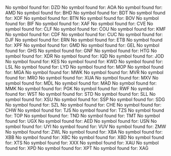 No symbol found for: DZD
No symbol found for: AOA
No symbol found for: AMD
No symbol found for: BHD
No symbol found for: BDT
No symbol found for: XOF
No symbol found for: BTN
No symbol found for: BOV
No symbol found for: BIF
No symbol found for: XAF
No symbol found for: CVE
No symbol found for: CLF
No symbol found for: COU
No symbol found for: KMF
No symbol found for: CDF
No symbol found for: CUC
No symbol found for: DJF
No symbol found for: ERN
No symbol found for: ETB
No symbol found for: XPF
No symbol found for: GMD
No symbol found for: GEL
No symbol found for: GHS
No symbol found for: GNF
No symbol found for: HTG
No symbol found for: XDR
No symbol found for: IQD
No symbol found for: JOD
No symbol found for: KES
No symbol found for: KWD
No symbol found for: LSL
No symbol found for: LYD
No symbol found for: MOP
No symbol found for: MGA
No symbol found for: MWK
No symbol found for: MVR
No symbol found for: MRO
No symbol found for: XUA
No symbol found for: MXV
No symbol found for: MDL
No symbol found for: MAD
No symbol found for: MMK
No symbol found for: PGK
No symbol found for: RWF
No symbol found for: WST
No symbol found for: STD
No symbol found for: SLL
No symbol found for: XSU
No symbol found for: SSP
No symbol found for: SDG
No symbol found for: SZL
No symbol found for: CHE
No symbol found for: CHW
No symbol found for: TJS
No symbol found for: TZS
No symbol found for: TOP
No symbol found for: TND
No symbol found for: TMT
No symbol found for: UGX
No symbol found for: AED
No symbol found for: USN
No symbol found for: UYI
No symbol found for: VUV
No symbol found for: ZMW
No symbol found for: ZWL
No symbol found for: XBA
No symbol found for: XBB
No symbol found for: XBC
No symbol found for: XBD
No symbol found for: XTS
No symbol found for: XXX
No symbol found for: XAU
No symbol found for: XPD
No symbol found for: XPT
No symbol found for: XAG